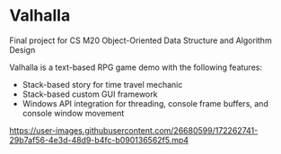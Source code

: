 # Valhalla
Final project for CS M20 Object-Oriented Data Structure and Algorithm Design

Valhalla is a text-based RPG game demo with the following features:
 - Stack-based story for time travel mechanic
 - Stack-based custom GUI framework
 - Windows API integration for threading, console frame buffers, and console window movement

https://user-images.githubusercontent.com/26680599/172262741-29b7af56-4e3d-48d9-b4fc-b090136562f5.mp4
